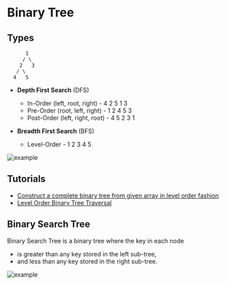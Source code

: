 # Binary Tree


## Types

```none
      1
     / \
    2   3
   / \
  4   5
```

* **Depth First Search** (DFS)
  * In-Order   (left, root, right) - 4 2 5 1 3
  * Pre-Order  (root, left, right) - 1 2 4 5 3
  * Post-Order (left, right, root) - 4 5 2 3 1

* **Breadth First Search** (BFS)
  * Level-Order - 1 2 3 4 5

![example](https://i.imgur.com/uDIBxoT.png)

## Tutorials

* [Construct a complete binary tree from given array in level order fashion](https://www.geeksforgeeks.org/construct-complete-binary-tree-given-array)
* [Level Order Binary Tree Traversal](https://www.geeksforgeeks.org/level-order-tree-traversal)


## Binary Search Tree

Binary Search Tree is a binary tree where the key in each node

* is greater than any key stored in the left sub-tree,
* and less than any key stored in the right sub-tree.

![example](https://i.imgur.com/Wd1780X.png)

